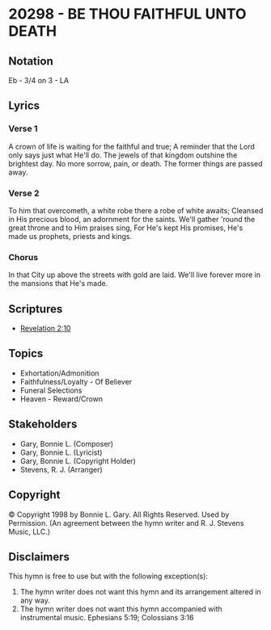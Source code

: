 # 20298 - BE THOU FAITHFUL UNTO DEATH

## Notation

Eb - 3/4 on 3 - LA

## Lyrics

### Verse 1

A crown of life is waiting for the faithful and true; A reminder that the Lord only says just what He'll do. The jewels of that kingdom  outshine the brightest day. No more sorrow, pain, or death. The former things are passed away.

### Verse 2

To him that overcometh, a white robe there a robe of white awaits; Cleansed in His precious blood, an adornment for the saints. We'll gather 'round the great throne and to Him praises sing, For He's kept His promises, He's made us prophets, priests and kings. 

### Chorus

In that City up above the streets with gold are laid. We'll live forever more in the mansions that He's made. 


## Scriptures

- [Revelation 2:10](https://www.biblegateway.com/passage/?search=Revelation%202%3A10)

## Topics

- Exhortation/Admonition
- Faithfulness/Loyalty - Of Believer
- Funeral Selections
- Heaven - Reward/Crown

## Stakeholders

- Gary, Bonnie L. (Composer)
- Gary, Bonnie L. (Lyricist)
- Gary, Bonnie L. (Copyright Holder)
- Stevens, R. J. (Arranger)

## Copyright

© Copyright 1998 by Bonnie L. Gary. All Rights Reserved. Used by Permission.
(An agreement between the hymn writer and R. J. Stevens Music, LLC.)

## Disclaimers

This hymn is free to use but with the following exception(s):
1. The hymn writer does not want this hymn and its arrangement altered in any way.
2. The hymn writer does not want this hymn accompanied with instrumental music.
Ephesians 5:19; Colossians 3:16


